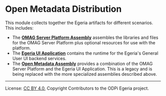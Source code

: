 <!-- SPDX-License-Identifier: CC-BY-4.0 -->
<!-- Copyright Contributors to the ODPi Egeria project. -->
  
# Open Metadata Distribution

This module collects together the Egeria artifacts for different scenarios.  This includes:

* The **[OMAG Server Platform Assembly](omag-server-platform)** assembles the libraries and files for the OMAG Server Platform plus optional resources for use with the platform.
* The **[Egeria UI Application](egeria-ui-application)** contains the runtime for the Egeria's General User UI backend services.
* The **[Open Metadata Assembly](open-metadata-assemblies)** provides a combination of the OMAG Server Platform and the Egeria UI Application.  This is a legacy and is being replaced with the more specialized assemblies described above.



----
License: [CC BY 4.0](https://creativecommons.org/licenses/by/4.0/),
Copyright Contributors to the ODPi Egeria project.